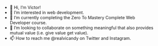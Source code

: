 - 👋 Hi, I’m Victor!
- 👀 I’m interested in web development.
- 🌱 I’m currently completing the Zero To Mastery Complete Web Developer course.
- 💞️ I’m looking to collaborate on something meaningful that also provides mutual value (i.e. give value get value).
- 📫 How to reach me @realvicandy on Twitter and Instagram.

<!---
victor-anderson-actual/victor-anderson-actual is a ✨ special ✨ repository because its `README.md` (this file) appears on your GitHub profile.
You can click the Preview link to take a look at your changes.
--->
